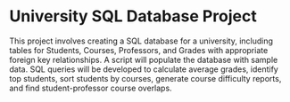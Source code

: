 # University SQL Database Project

This project involves creating a SQL database for a university, including tables for Students, Courses, Professors, and Grades with appropriate foreign key relationships. 
A script will populate the database with sample data. 
SQL queries will be developed to calculate average grades, identify top students, sort students by courses, generate course difficulty reports, and find student-professor course overlaps. 
